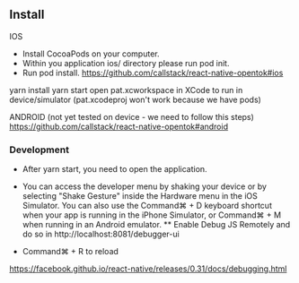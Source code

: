 
## Install

IOS
* Install CocoaPods on your computer.
* Within you application ios/ directory please run pod init.
* Run pod install.
https://github.com/callstack/react-native-opentok#ios


yarn install
yarn start
open pat.xcworkspace in XCode to run in device/simulator (pat.xcodeproj won't work because we have pods)

ANDROID (not yet tested on device - we need to follow this steps)
https://github.com/callstack/react-native-opentok#android


### Development

* After yarn start, you need to open the application.

* You can access the developer menu by shaking your device or by selecting "Shake Gesture" inside the Hardware menu in the iOS Simulator.
You can also use the Command⌘ + D keyboard shortcut when your app is running in the iPhone Simulator, or Command⌘ + M when running in an Android emulator.
** Enable  Debug JS Remotely and do so in http://localhost:8081/debugger-ui

* Command⌘ + R to reload

https://facebook.github.io/react-native/releases/0.31/docs/debugging.html






